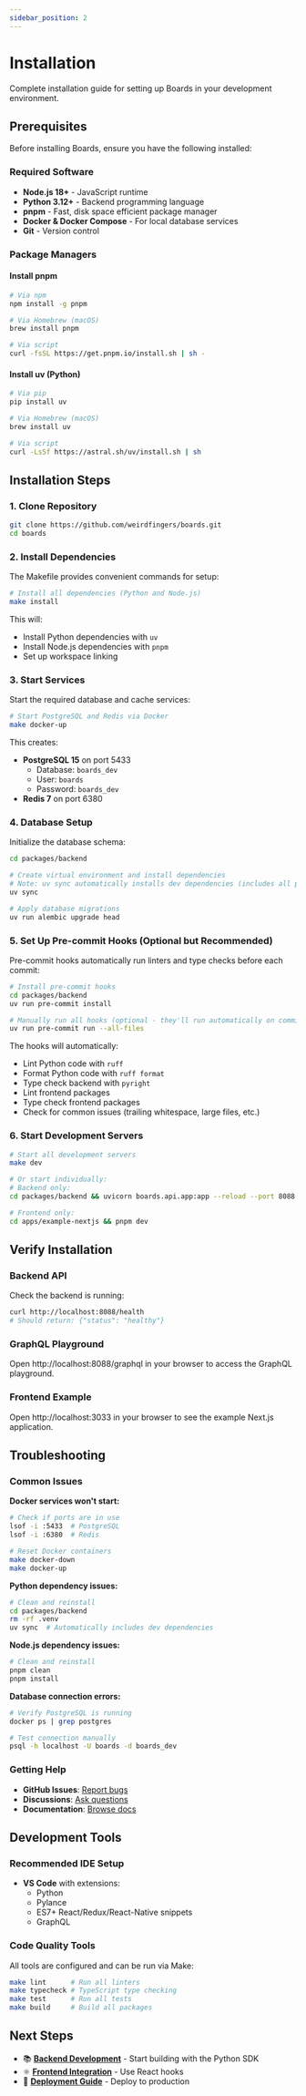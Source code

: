 ```yaml
---
sidebar_position: 2
---
```


# Installation

Complete installation guide for setting up Boards in your development environment.

## Prerequisites

Before installing Boards, ensure you have the following installed:

### Required Software

- **Node.js 18+** - JavaScript runtime
- **Python 3.12+** - Backend programming language
- **pnpm** - Fast, disk space efficient package manager
- **Docker & Docker Compose** - For local database services
- **Git** - Version control

### Package Managers

#### Install pnpm

```bash
# Via npm
npm install -g pnpm

# Via Homebrew (macOS)
brew install pnpm

# Via script
curl -fsSL https://get.pnpm.io/install.sh | sh -
```

#### Install uv (Python)

```bash
# Via pip
pip install uv

# Via Homebrew (macOS)
brew install uv

# Via script
curl -LsSf https://astral.sh/uv/install.sh | sh
```

## Installation Steps

### 1. Clone Repository

```bash
git clone https://github.com/weirdfingers/boards.git
cd boards
```

### 2. Install Dependencies

The Makefile provides convenient commands for setup:

```bash
# Install all dependencies (Python and Node.js)
make install
```

This will:

- Install Python dependencies with `uv`
- Install Node.js dependencies with `pnpm`
- Set up workspace linking

### 3. Start Services

Start the required database and cache services:

```bash
# Start PostgreSQL and Redis via Docker
make docker-up
```

This creates:

- **PostgreSQL 15** on port 5433
  - Database: `boards_dev`
  - User: `boards`
  - Password: `boards_dev`
- **Redis 7** on port 6380

### 4. Database Setup

Initialize the database schema:

```bash
cd packages/backend

# Create virtual environment and install dependencies
# Note: uv sync automatically installs dev dependencies (includes all providers/storage for typecheck)
uv sync

# Apply database migrations
uv run alembic upgrade head
```

### 5. Set Up Pre-commit Hooks (Optional but Recommended)

Pre-commit hooks automatically run linters and type checks before each commit:

```bash
# Install pre-commit hooks
cd packages/backend
uv run pre-commit install

# Manually run all hooks (optional - they'll run automatically on commit)
uv run pre-commit run --all-files
```

The hooks will automatically:

- Lint Python code with `ruff`
- Format Python code with `ruff format`
- Type check backend with `pyright`
- Lint frontend packages
- Type check frontend packages
- Check for common issues (trailing whitespace, large files, etc.)

### 6. Start Development Servers

```bash
# Start all development servers
make dev

# Or start individually:
# Backend only:
cd packages/backend && uvicorn boards.api.app:app --reload --port 8088

# Frontend only:
cd apps/example-nextjs && pnpm dev
```

## Verify Installation

### Backend API

Check the backend is running:

```bash
curl http://localhost:8088/health
# Should return: {"status": "healthy"}
```

### GraphQL Playground

Open http://localhost:8088/graphql in your browser to access the GraphQL playground.

### Frontend Example

Open http://localhost:3033 in your browser to see the example Next.js application.

## Troubleshooting

### Common Issues

**Docker services won't start:**

```bash
# Check if ports are in use
lsof -i :5433  # PostgreSQL
lsof -i :6380  # Redis

# Reset Docker containers
make docker-down
make docker-up
```

**Python dependency issues:**

```bash
# Clean and reinstall
cd packages/backend
rm -rf .venv
uv sync  # Automatically includes dev dependencies
```

**Node.js dependency issues:**

```bash
# Clean and reinstall
pnpm clean
pnpm install
```

**Database connection errors:**

```bash
# Verify PostgreSQL is running
docker ps | grep postgres

# Test connection manually
psql -h localhost -U boards -d boards_dev
```

### Getting Help

- **GitHub Issues**: [Report bugs](https://github.com/weirdfingers/boards/issues)
- **Discussions**: [Ask questions](https://github.com/weirdfingers/boards/discussions)
- **Documentation**: [Browse docs](https://weirdfingers.github.io/boards/)

## Development Tools

### Recommended IDE Setup

- **VS Code** with extensions:
  - Python
  - Pylance
  - ES7+ React/Redux/React-Native snippets
  - GraphQL

### Code Quality Tools

All tools are configured and can be run via Make:

```bash
make lint      # Run all linters
make typecheck # TypeScript type checking
make test      # Run all tests
make build     # Build all packages
```

## Next Steps

- 📚 **[Backend Development](./backend/getting-started)** - Start building with the Python SDK
- ⚛️ **[Frontend Integration](./frontend/getting-started)** - Use React hooks
- 🚀 **[Deployment Guide](./deployment/overview)** - Deploy to production
